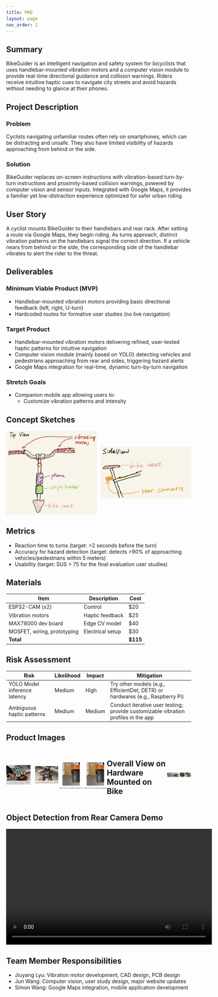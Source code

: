 ```yaml
---
title: PRD
layout: page
nav_order: 2
---
```


## Summary
BikeGuider is an intelligent navigation and safety system for bicyclists that uses handlebar-mounted vibration motors and a computer vision module to provide real-time directional guidance and collision warnings. Riders receive intuitive haptic cues to navigate city streets and avoid hazards without needing to glance at their phones.

## Project Description

### Problem
Cyclists navigating unfamiliar routes often rely on smartphones, which can be distracting and unsafe. They also have limited visibility of hazards approaching from behind or the side.

### Solution
BikeGuider replaces on-screen instructions with vibration-based turn-by-turn instructions and proximity-based collision warnings, powered by computer vision and sensor inputs. Integrated with Google Maps, it provides a familiar yet low-distraction experience optimized for safer urban riding.

## User Story
A cyclist mounts BikeGuider to their handlebars and rear rack. After setting a route via Google Maps, they begin riding. As turns approach, distinct vibration patterns on the handlebars signal the correct direction. If a vehicle nears from behind or the side, the corresponding side of the handlebar vibrates to alert the rider to the threat.


## Deliverables
### Minimum Viable Product (MVP)
- Handlebar-mounted vibration motors providing basic directional feedback (left, right, U-turn)
- Hardcoded routes for formative user studies (no live navigation)

### Target Product
- Handlebar-mounted vibration motors delivering refined, user-tested haptic patterns for intuitive navigation
- Computer vision module (mainly based on YOLO) detecting vehicles and pedestrians approaching from rear and sides, triggering hazard alerts
- Google Maps integration for real-time, dynamic turn-by-turn navigation

### Stretch Goals
- Companion mobile app allowing users to:
  - Customize vibration patterns and intensity

## Concept Sketches
<div style="display: table;">
  <div style="display: table-cell; vertical-align: middle; padding-right: 10px;">
    <img src="Images/sketch_top.png" alt="top sketch" width="350">
  </div>
  <div style="display: table-cell; vertical-align: middle;">
    <img src="Images/sketch_side.png" alt="side sketch" width="350">
  </div>
</div>


## Metrics
- Reaction time to turns (target: >2 seconds before the turn)
- Accuracy for hazard detection (target: detects >90% of approaching vehicles/pedestrians within 5 meters)
- Usability (target: SUS > 75 for the final evaluation user studies)


## Materials

| **Item**                     | **Description**          | **Cost** |
|------------------------------|--------------------------|----------|
| ESP32-CAM (x2)               | Control                  | $20      |
| Vibration motors             | Haptic feedback          | $25      |
| MAX78000 dev board           | Edge CV model            | $40      |
| MOSFET, wiring, prototyping  | Electrical setup         | $30      |
| **Total**                    |                          | **$115** |


## Risk Assessment

| **Risk**                         | **Likelihood** | **Impact** | **Mitigation**                                                                          |
|----------------------------------|----------------|------------|-----------------------------------------------------------------------------------------|
| YOLO Model inference latency     | Medium         | High       | Try other models (e.g., EfficientDet, DETR) or hardwares (e.g., Raspberry Pi)|
| Ambiguous haptic patterns        | Medium         | Medium     | Conduct iterative user testing; provide customizable vibration profiles in the app     |

## Product Images

<div style="display: table;">
  <div style="display: table-cell; vertical-align: middle; padding-right: 10px;">
    <img src="Images/front_max78000_embed.png" alt="top sketch" width="350">
  </div>
  <div style="display: table-cell; vertical-align: middle;">
    <img src="Images/topview_max78000_embed.png" alt="side sketch" width="350">
  </div>
  <div style="display: table-cell; vertical-align: middle;">
    <img src="Images/transparent_material_slot.png" alt="side sketch" width="350">
  </div>
  <div style="display: table-cell; vertical-align: middle;">
    <img src="Images/transparent_material_slot.png" alt="side sketch" width="350">
  </div>

## Overall View on Hardware Mounted on Bike
  <div style="display: table-cell; vertical-align: middle;">
    <img src="Images/BikeGuider.png" alt="side sketch" width="350">
  </div>
</div>

## Object Detection from Rear Camera Demo
<video width="560" height="315" controls>
  <source src="Video/object_detection_rear_camera.mp4" type="video/mp4">
  Your browser does not support the video tag.
</video>

## Team Member Responsibilities
- Jiuyang Lyu: Vibration motor development, CAD design, PCB design
- Jun Wang: Computer vision, user study design, major website updates
- Simon Wang: Google Maps integration, mobile application development
